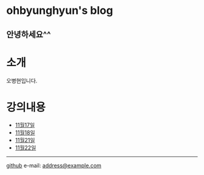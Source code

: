 ohbyunghyun's blog
=======================
안녕하세요^^
-----------------------


# 소개
오병현입니다.

# 강의내용
- [11월17일](1117.md)
- [11월18일](1118.md)
- [11월21일](1121.md)
- [11월22일](1122.md)


<hr/>

[github](https://https://github.com/ohbyunghyun, "github link")
e-mail: <address@example.com>